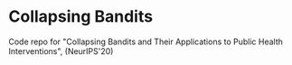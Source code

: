 # Collapsing Bandits
Code repo for "Collapsing Bandits and Their Applications to Public Health Interventions", (NeurIPS'20)
